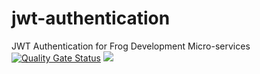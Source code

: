 # jwt-authentication
JWT Authentication for Frog Development Micro-services  
[![Quality Gate Status](https://sonarcloud.io/api/project_badges/measure?project=FrogDevelopment_jwt-authentication&metric=alert_status)](https://sonarcloud.io/dashboard?id=FrogDevelopment_jwt-authentication) [![](https://jitpack.io/v/FrogDevelopment/jwt-authentication.svg)](https://jitpack.io/#FrogDevelopment/jwt-authentication)
